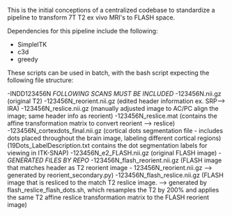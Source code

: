 This is the initial conceptions of a centralized codebase to standardize a pipeline to transform 7T T2 ex vivo MRI's to FLASH space.

Dependencies for this pipeline include the following:
- SimpleITK
- c3d
- greedy

These scripts can be used in batch, with the bash script expecting the following file structure:

-INDD123456N
  *FOLLOWING SCANS MUST BE INCLUDED*
 -123456N.nii.gz (original T2)
 -123456N_reorient.nii.gz (edited header information ex. SRP--> IRA)
 -123456N_reslice.nii.gz (manually adjusted image to AC/PC align the image; same header info as reorient)
 -123456N_reslice.mat (contains the affine transformation matrix to convert reorient --> reslice)
 -123456N_cortexdots_final.nii.gz (cortical dots segmentation file - includes dots placed throughout the brain image, labeling different cortical regions) (19Dots_LabelDescription.txt contains the dot segmentation labels for viewing in ITK-SNAP)
 -123456N_e2_FLASH.nii.gz (original FLASH image)
 -*GENERATED FILES BY REPO*
 -123456N_flash_reorient.nii.gz (FLASH image that matches header as T2 reorient image - 123456N_reorient.nii.gz --> generated by reorient_secondary.py)
 -123456N_flash_reslice.nii.gz (FLASH image that is resliced to the match T2 reslice image. --> generated by flash_reslice_flash_dots.sh, which resamples the T2 by 200% and applies the same T2 affine reslice transformation matrix to the FLASH reorient image)

